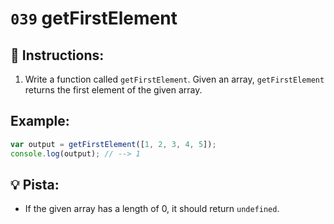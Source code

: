 # `039` getFirstElement

## 📝 Instructions:

1. Write a function called `getFirstElement`. Given an array, `getFirstElement` returns the first element of the given array.

## Example:

```Javascript
var output = getFirstElement([1, 2, 3, 4, 5]);
console.log(output); // --> 1
```

## 💡 Pista:

* If the given array has a length of 0, it should return `undefined`.

